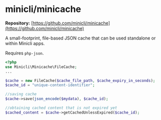 # minicli/minicache

**Repository:** [https://github.com/minicli/minicache](https://github.com/minicli/minicache)

A small-footprint, file-based JSON cache that can be used standalone or within Minicli apps.

Requires `php-json`.

```php
<?php
use Minicli\Minicache\FileCache;
...

$cache = new FileCache($cache_file_path, $cache_expiry_in_seconds);
$cache_id = "unique-content-identifier";

//saving cache
$cache->save(json_encode($mydata), $cache_id);

//obtaining cached content that is not expired yet
$cached_content = $cache->getCachedUnlessExpired($cache_id);

```